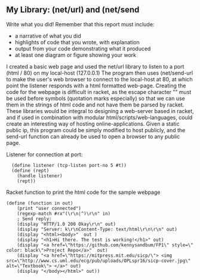 ## My Library: (net/url) and (net/send
Write what you did!
Remember that this report must include:

* a narrative of what you did
* highlights of code that you wrote, with explanation
* output from your code demonstrating what it produced
* at least one diagram or figure showing your work

I created a basic web page and used the net/url library to listen to a port (html / 80) on my local-host (127.0.0.1)
The program then uses (net/send-url to make the user's web browser to connect to the local-host at 80, at which point the listener
responds with a html formatted web-page. Creating the code for the webpage is difficult in racket, as the escape character "\" must be used before symbols (quotation marks especially) so that we can use them in the strings of html code and not have them be parsed by racket. These libraries would be integral to designing a web-server based in racket, and if used in combination with modular html/scripts/web-languages, could create an interesting way of hosting online-applications. Given a static public ip, this program could be simply modified to host publicly, and the send-url function can already be used to open a browser to any public page.

Listener for connection at port:
```racket
  (define listener (tcp-listen port-no 5 #t))
  (define (rept)
    (handle listener)
    (rept))
```

Racket function to print the html code for the sample webpage
```racket
(define (function in out)
    (print "user connected")
    (regexp-match #rx"(\r\n|^)\r\n" in)
    ; Send reply:
    (display "HTTP/1.0 200 Okay\r\n" out)
    (display "Server: k\r\nContent-Type: text/html\r\n\r\n" out)
    (display "<html><body>"  out )
    (display "<h1>Hi there. The test is working!</h1>" out)
    (display "<a href=\"https://github.com/kennysandbum/FP1\" style=\" color: black\">Project Repo</a>"  out)
    (display "<a href=\"https://mitpress.mit.edu/sicp/\"> <img src=\"http://www.cs.uml.edu/ecg/pub/uploads/OPLspr16/sicp-cover.jpg\" alt=\"Textbook\"> </a>" out)
    (display "</body></html>" out))
```

